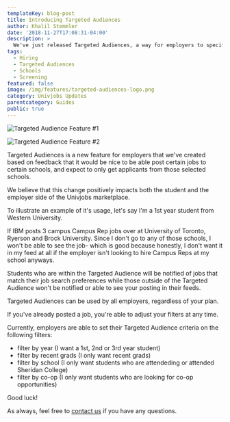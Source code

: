 ```yaml
---
templateKey: blog-post
title: Introducing Targeted Audiences
author: Khalil Stemmler
date: '2018-11-27T17:08:31-04:00'
description: >
  We've just released Targeted Audiences, a way for employers to specify exact criteria as to who can apply to their postings.
tags:
  - Hiring
  - Targeted Audiences
  - Schools
  - Screening
featured: false
image: /img/features/targeted-audiences-logo.png
category: Univjobs Updates
parentcategory: Guides
public: true
---
```


![Targeted Audience Feature #1](/img/features/targeted-audiences-1.png)

![Targeted Audience Feature #2](/img/features/targeted-audiences-2.png)

Targeted Audiences is a new feature for employers that we've created based on feedback that it would be nice to be able post certain jobs to certain schools, and expect to only get applicants from those selected schools.

We believe that this change positively impacts both the student and the employer side of the Univjobs marketplace. 

To illustrate an example of it's usage, let's say I'm a 1st year student from Western University. 

If IBM posts 3 campus Campus Rep jobs over at University of Toronto, Ryerson and Brock University. Since I don't go to any of those schools, I won't be able to see the job- which is good because honestly, I don't want it in my feed at all if the employer isn't looking to hire Campus Reps at my school anyways.

Students who are within the Targeted Audience will be notified of jobs that match their job search preferences while those outside of the Targeted Audience won't be notified or able to see your posting in their feeds.

Targeted Audiences can be used by all employers, regardless of your plan.

If you've already posted a job, you're able to adjust your filters at any time.

Currently, employers are able to set their Targeted Audience criteria on the following filters:

- filter by year (I want a 1st, 2nd or 3rd year student)
- filter by recent grads (I only want recent grads)
- filter by school (I only want students who are attendeding or attended Sheridan College)
- filter by co-op (I only want students who are looking for co-op opportunities)

Good luck!

As always, feel free to <a href="mailto:contact@univjobs.ca">contact us</a> if you have any questions.